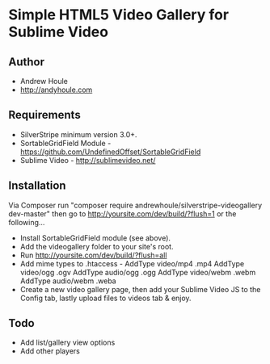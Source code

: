 Simple HTML5 Video Gallery for Sublime Video
============================================

## Author
* Andrew Houle
* http://andyhoule.com

## Requirements
* SilverStripe minimum version 3.0+.
* SortableGridField Module - https://github.com/UndefinedOffset/SortableGridField
* Sublime Video - http://sublimevideo.net/

## Installation
Via Composer run "composer require andrewhoule/silverstripe-videogallery dev-master" then go to http://yoursite.com/dev/build/?flush=1 or the following...
* Install SortableGridField module (see above).
* Add the videogallery folder to your site's root.
* Run http://yoursite.com/dev/build/?flush=all
* Add mime types to .htaccess - 
AddType video/mp4 .mp4
AddType video/ogg .ogv 
AddType audio/ogg .ogg
AddType video/webm .webm
AddType audio/webm .weba
* Create a new video gallery page, then add your Sublime Video JS to the Config tab, lastly upload files to videos tab & enjoy.

## Todo 
* Add list/gallery view options
* Add other players


